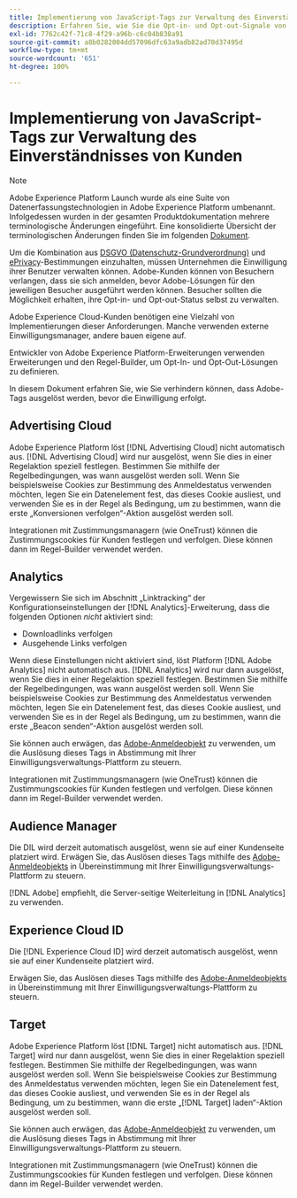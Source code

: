 ```yaml
---
title: Implementierung von JavaScript-Tags zur Verwaltung des Einverständnisses von Kunden
description: Erfahren Sie, wie Sie die Opt-in- und Opt-out-Signale von Kunden für verschiedene Adobe-Lösungen in Adobe Experience Platform verwalten.
exl-id: 7762c42f-71c8-4f29-a96b-c6c04b838a91
source-git-commit: a8b0282004dd57096dfc63a9adb82ad70d37495d
workflow-type: tm+mt
source-wordcount: '651'
ht-degree: 100%

---
```


# Implementierung von JavaScript-Tags zur Verwaltung des Einverständnisses von Kunden

>[!NOTE]
>
>Adobe Experience Platform Launch wurde als eine Suite von Datenerfassungstechnologien in Adobe Experience Platform umbenannt. Infolgedessen wurden in der gesamten Produktdokumentation mehrere terminologische Änderungen eingeführt. Eine konsolidierte Übersicht der terminologischen Änderungen finden Sie im folgenden [Dokument](../../term-updates.md).

Um die Kombination aus [DSGVO (Datenschutz-Grundverordnung)](https://gdpr-info.eu/art-7-gdpr/) und [ePrivacy](https://medium.com/mydata/consent-lost-gdpr-and-found-eprivacy-e85cf881ffb)-Bestimmungen einzuhalten, müssen Unternehmen die Einwilligung ihrer Benutzer verwalten können. Adobe-Kunden können von Besuchern verlangen, dass sie sich anmelden, bevor Adobe-Lösungen für den jeweiligen Besucher ausgeführt werden können. Besucher sollten die Möglichkeit erhalten, ihre Opt-in- und Opt-out-Status selbst zu verwalten.

Adobe Experience Cloud-Kunden benötigen eine Vielzahl von Implementierungen dieser Anforderungen. Manche verwenden externe Einwilligungsmanager, andere bauen eigene auf.

Entwickler von Adobe Experience Platform-Erweiterungen verwenden Erweiterungen und den Regel-Builder, um Opt-In- und Opt-Out-Lösungen zu definieren.

In diesem Dokument erfahren Sie, wie Sie verhindern können, dass Adobe-Tags ausgelöst werden, bevor die Einwilligung erfolgt.

## Advertising Cloud

Adobe Experience Platform löst [!DNL Advertising Cloud] nicht automatisch aus. [!DNL Advertising Cloud] wird nur ausgelöst, wenn Sie dies in einer Regelaktion speziell festlegen. Bestimmen Sie mithilfe der Regelbedingungen, was wann ausgelöst werden soll. Wenn Sie beispielsweise Cookies zur Bestimmung des Anmeldestatus verwenden möchten, legen Sie ein Datenelement fest, das dieses Cookie ausliest, und verwenden Sie es in der Regel als Bedingung, um zu bestimmen, wann die erste „Konversionen verfolgen“-Aktion ausgelöst werden soll.

Integrationen mit Zustimmungsmanagern (wie OneTrust) können die Zustimmungscookies für Kunden festlegen und verfolgen. Diese können dann im Regel-Builder verwendet werden.

## Analytics

Vergewissern Sie sich im Abschnitt „Linktracking“ der Konfigurationseinstellungen der [!DNL Analytics]-Erweiterung, dass die folgenden Optionen *nicht* aktiviert sind:

* Downloadlinks verfolgen
* Ausgehende Links verfolgen

Wenn diese Einstellungen nicht aktiviert sind, löst Platform [!DNL Adobe Analytics] nicht automatisch aus. [!DNL Analytics] wird nur dann ausgelöst, wenn Sie dies in einer Regelaktion speziell festlegen. Bestimmen Sie mithilfe der Regelbedingungen, was wann ausgelöst werden soll. Wenn Sie beispielsweise Cookies zur Bestimmung des Anmeldestatus verwenden möchten, legen Sie ein Datenelement fest, das dieses Cookie ausliest, und verwenden Sie es in der Regel als Bedingung, um zu bestimmen, wann die erste „Beacon senden“-Aktion ausgelöst werden soll.

Sie können auch erwägen, das [Adobe-Anmeldeobjekt](https://experienceleague.adobe.com/docs/id-service/using/implementation/opt-in-service/optin-overview.html?lang=de) zu verwenden, um die Auslösung dieses Tags in Abstimmung mit Ihrer Einwilligungsverwaltungs-Plattform zu steuern.

Integrationen mit Zustimmungsmanagern (wie OneTrust) können die Zustimmungscookies für Kunden festlegen und verfolgen. Diese können dann im Regel-Builder verwendet werden.

## Audience Manager

Die DIL wird derzeit automatisch ausgelöst, wenn sie auf einer Kundenseite platziert wird. Erwägen Sie, das Auslösen dieses Tags mithilfe des [Adobe-Anmeldeobjekts](https://experienceleague.adobe.com/docs/id-service/using/implementation/opt-in-service/optin-overview.html) in Übereinstimmung mit Ihrer Einwilligungsverwaltungs-Plattform zu steuern.

[!DNL Adobe] empfiehlt, die Server-seitige Weiterleitung in [!DNL Analytics] zu verwenden.

## Experience Cloud ID

Die [!DNL Experience Cloud ID] wird derzeit automatisch ausgelöst, wenn sie auf einer Kundenseite platziert wird.

Erwägen Sie, das Auslösen dieses Tags mithilfe des [Adobe-Anmeldeobjekts](https://experienceleague.adobe.com/docs/id-service/using/implementation/opt-in-service/optin-overview.html) in Übereinstimmung mit Ihrer Einwilligungsverwaltungs-Plattform zu steuern.

## Target

Adobe Experience Platform löst [!DNL Target] nicht automatisch aus. [!DNL Target] wird nur dann ausgelöst, wenn Sie dies in einer Regelaktion speziell festlegen. Bestimmen Sie mithilfe der Regelbedingungen, was wann ausgelöst werden soll. Wenn Sie beispielsweise Cookies zur Bestimmung des Anmeldestatus verwenden möchten, legen Sie ein Datenelement fest, das dieses Cookie ausliest, und verwenden Sie es in der Regel als Bedingung, um zu bestimmen, wann die erste „[!DNL Target] laden“-Aktion ausgelöst werden soll.

Sie können auch erwägen, das [Adobe-Anmeldeobjekt](https://experienceleague.adobe.com/docs/id-service/using/implementation/opt-in-service/optin-overview.html) zu verwenden, um die Auslösung dieses Tags in Abstimmung mit Ihrer Einwilligungsverwaltungs-Plattform zu steuern.

Integrationen mit Zustimmungsmanagern (wie OneTrust) können die Zustimmungscookies für Kunden festlegen und verfolgen. Diese können dann im Regel-Builder verwendet werden.
